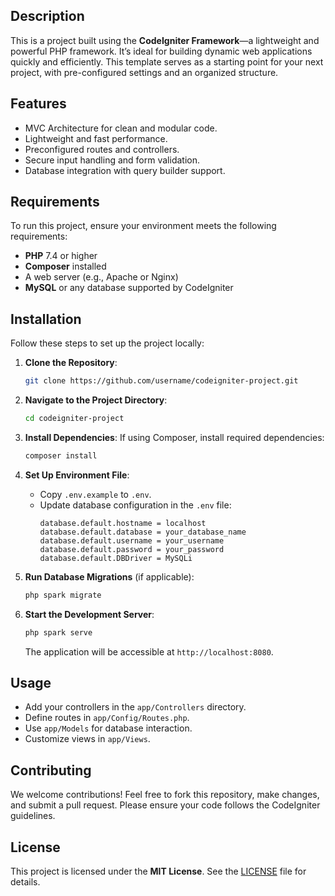 ## Description
This is a project built using the **CodeIgniter Framework**—a lightweight and powerful PHP framework. It’s ideal for building dynamic web applications quickly and efficiently. This template serves as a starting point for your next project, with pre-configured settings and an organized structure.

## Features
- MVC Architecture for clean and modular code.
- Lightweight and fast performance.
- Preconfigured routes and controllers.
- Secure input handling and form validation.
- Database integration with query builder support.

## Requirements
To run this project, ensure your environment meets the following requirements:
- **PHP** 7.4 or higher
- **Composer** installed
- A web server (e.g., Apache or Nginx)
- **MySQL** or any database supported by CodeIgniter

## Installation
Follow these steps to set up the project locally:

1. **Clone the Repository**:
   ```bash
   git clone https://github.com/username/codeigniter-project.git
   ```
2. **Navigate to the Project Directory**:
   ```bash
   cd codeigniter-project
   ```
3. **Install Dependencies**:
   If using Composer, install required dependencies:
   ```bash
   composer install
   ```
4. **Set Up Environment File**:
   - Copy `.env.example` to `.env`.
   - Update database configuration in the `.env` file:
     ```env
     database.default.hostname = localhost
     database.default.database = your_database_name
     database.default.username = your_username
     database.default.password = your_password
     database.default.DBDriver = MySQLi
     ```

5. **Run Database Migrations** (if applicable):
   ```bash
   php spark migrate
   ```

6. **Start the Development Server**:
   ```bash
   php spark serve
   ```
   The application will be accessible at `http://localhost:8080`.

## Usage
- Add your controllers in the `app/Controllers` directory.
- Define routes in `app/Config/Routes.php`.
- Use `app/Models` for database interaction.
- Customize views in `app/Views`.

## Contributing
We welcome contributions! Feel free to fork this repository, make changes, and submit a pull request. Please ensure your code follows the CodeIgniter guidelines.

## License
This project is licensed under the **MIT License**. See the [LICENSE](LICENSE) file for details.


